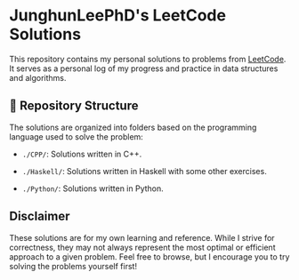 # JunghunLeePhD's LeetCode Solutions

This repository contains my personal solutions to problems from [LeetCode](https://leetcode.com/ "null"). It serves as a personal log of my progress and practice in data structures and algorithms.

## 📂 Repository Structure

The solutions are organized into folders based on the programming language used to solve the problem:

- `./CPP/`: Solutions written in C++.

- `./Haskell/`: Solutions written in Haskell with some other exercises.

- `./Python/`: Solutions written in Python.


## Disclaimer

These solutions are for my own learning and reference. While I strive for correctness, they may not always represent the most optimal or efficient approach to a given problem. Feel free to browse, but I encourage you to try solving the problems yourself first!
